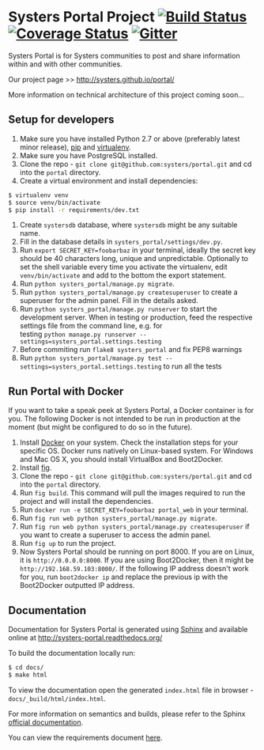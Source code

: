 Systers Portal Project [![Build Status](https://travis-ci.org/systers/portal.svg?branch=master)](https://travis-ci.org/systers/portal) [![Coverage Status](https://coveralls.io/repos/systers/portal/badge.png?branch=master)](https://coveralls.io/r/systers/portal?branch=master) [![Gitter](https://badges.gitter.im/Join%20Chat.svg)](https://gitter.im/systers/portal?utm_source=badge&utm_medium=badge&utm_campaign=pr-badge&utm_content=badge)
======================

Systers Portal is for Systers communities to post and share information within and with other communities.

Our project page >> http://systers.github.io/portal/

More information on technical architecture of this project coming soon...


Setup for developers
--------------------

1. Make sure you have installed Python 2.7 or above (preferably latest minor release), 
   [pip](https://pip.pypa.io/en/latest/) and [virtualenv](http://www.virtualenv.org/en/latest/).
1. Make sure you have PostgreSQL installed.
1. Clone the repo - `git clone git@github.com:systers/portal.git` and cd into
  the `portal` directory.
1. Create a virtual environment and install dependencies:

 ```bash
 $ virtualenv venv
 $ source venv/bin/activate
 $ pip install -r requirements/dev.txt
 ```
1. Create `systersdb` database, where `systersdb` might be any suitable name.
1. Fill in the database details in `systers_portal/settings/dev.py`.
1. Run `export SECRET_KEY=foobarbaz` in your terminal, ideally the secret key
  should be 40 characters long, unique and unpredictable. Optionally to set the
  shell variable every time you activate the virtualenv, edit `venv/bin/activate`
  and add to the bottom the export statement.
1. Run `python systers_portal/manage.py migrate`.
1. Run `python systers_portal/manage.py createsuperuser` to create a superuser for the admin panel.
  Fill in the details asked.
1. Run `python systers_portal/manage.py runserver` to start the development server. When in testing
  or production, feed the respective settings file from the command line, e.g. for  
  testing `python manage.py runserver --settings=systers_portal.settings.testing`
1. Before commiting run `flake8 systers_portal` and fix PEP8 warnings
1. Run `python systers_portal/manage.py test --settings=systers_portal.settings.testing`
  to run all the tests



Run Portal with Docker
----------------------

If you want to take a speak peek at Systers Portal, a Docker container is for
you. The following Docker is not intended to be run in production at the
moment (but might be configured to do so in the future).

1. Install [Docker](https://docs.docker.com/installation/) on your system.
  Check the installation steps for your specific OS. Docker runs natively on
  Linux-based system. For Windows and Mac OS X, you should install VirtualBox
  and Boot2Docker.
1. Install [fig](http://www.fig.sh/install.html).
1. Clone the repo - `git clone git@github.com:systers/portal.git` and cd into
  the `portal` directory.
1. Run `fig build`. This command will pull the images required to run the project
  and will install the dependencies.
1. Run `docker run -e SECRET_KEY=foobarbaz portal_web` in your terminal.
1. Run `fig run web python systers_portal/manage.py migrate`.
1. Run `fig run web python systers_portal/manage.py createsuperuser` if you
  want to create a superuser to access the admin panel.
1. Run `fig up` to run the project.
1. Now Systers Portal should be running on port 8000. If you are on Linux, it
  is `http://0.0.0.0:8000`. If you are using Boot2Docker, then it might be
  `http://192.168.59.103:8000/`. If the following IP address doesn't work for
  you, run `boot2docker ip` and replace the previous ip with the Boot2Docker
  outputted IP address.


Documentation
-------------

Documentation for Systers Portal is generated using [Sphinx](http://sphinx-doc.org/)
and available online at http://systers-portal.readthedocs.org/

To build the documentation locally run:
```bash
$ cd docs/
$ make html
```

To view the documentation open the generated `index.html` file in browser - 
`docs/_build/html/index.html`.

For more information on semantics and builds, please refer to the Sphinx
[official documentation](http://sphinx-doc.org/contents.html).

You can view the requirements document [here](docs/requirements/Systers_GSoC14_Portal_Requirements.pdf).
